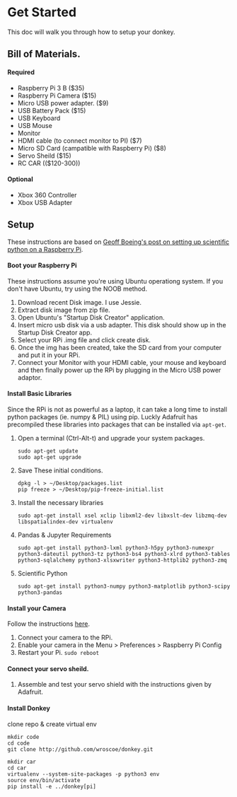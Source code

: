 # Get Started
This doc will walk you through how to setup your donkey.


## Bill of Materials.
#### Required
* Raspberry Pi 3 B ($35)
* Raspberry Pi Camera ($15)
* Micro USB power adapter. ($9)
* USB Battery Pack ($15)
* USB Keyboard 
* USB Mouse
* Monitor 
* HDMI cable (to connect monitor to PI) ($7)
* Micro SD Card (campatible with Raspberry Pi) ($8)
* Servo Sheild ($15)
* RC CAR (($120-300))

#### Optional
* Xbox 360 Controller
* Xbox USB Adapter



## Setup
These instructions are based on [Geoff Boeing's post on setting up scientific python on a Raspberry Pi](http://geoffboeing.com/2016/03/scientific-python-raspberry-pi/).

#### Boot your Raspberry Pi
These instructions assume you're using Ubuntu operationg system. If you don't have Ubuntu, try using the NOOB method.

1. Download recent Disk image. I use Jessie.
2. Extract disk image from zip file. 
3. Open Ubuntu's  "Startup Disk Creator" application. 
4. Insert micro usb disk via a usb adapter. This disk should show up in the Startup Disk Creator app. 
5. Select your RPi .img file and click create disk. 
6. Once the img has been created, take the SD card from your computer and put it in your RPi.
7.  Connect your Monitor with your HDMI cable, your mouse and keyboard and then finally power up the RPi by plugging in the Micro USB power adaptor. 


#### Install Basic Libraries
Since the RPi is not as powerful as a laptop, it can take a long time to install python packages (ie. numpy & PIL) using pip. Luckly Adafruit has precompiled these libraries into packages that can be installed via `apt-get`.

1. Open a terminal (Ctrl-Alt-t) and upgrade your system packages.

	```
	sudo apt-get update
	sudo apt-get upgrade
	```
2. Save These initial conditions.

	```
	dpkg -l > ~/Desktop/packages.list
	pip freeze > ~/Desktop/pip-freeze-initial.list
	```

3. Install the necessary libraries 

	```
	sudo apt-get install xsel xclip libxml2-dev libxslt-dev libzmq-dev libspatialindex-dev virtualenv
	```
4. Pandas & Jupyter Requirements
	```
	sudo apt-get install python3-lxml python3-h5py python3-numexpr python3-dateutil python3-tz python3-bs4 python3-xlrd python3-tables python3-sqlalchemy python3-xlsxwriter python3-httplib2 python3-zmq 
	```
5. Scientific Python
	```
	sudo apt-get install python3-numpy python3-matplotlib python3-scipy python3-pandas 
	```

#### Install your Camera
Follow the instructions [here](https://www.raspberrypi.org/learning/getting-started-with-picamera/worksheet/).


1. Connect your camera to the RPi.
2. Enable your camera in the Menu > Preferences > Raspberry Pi Config 
3. Restart your Pi. `sudo reboot`


#### Connect your servo sheild. 

1. Assemble and test your servo shield with the instructions given by Adafruit. 


#### Install Donkey


clone repo & create virtual env

```
mkdir code
cd code
git clone http://github.com/wroscoe/donkey.git

mkdir car
cd car
virtualenv --system-site-packages -p python3 env 
source env/bin/activate
pip install -e ../donkey[pi]
```


